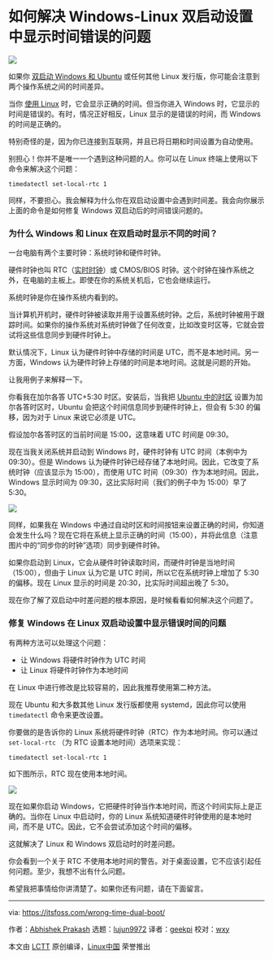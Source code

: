 [#]: subject: (Wrong Time Displayed in Windows-Linux Dual Boot Setup? Here’s How to Fix it)
[#]: via: (https://itsfoss.com/wrong-time-dual-boot/)
[#]: author: (Abhishek Prakash https://itsfoss.com/author/abhishek/)
[#]: collector: (lujun9972)
[#]: translator: (geekpi)
[#]: reviewer: (wxy)
[#]: publisher: ( )
[#]: url: ( )

如何解决 Windows-Linux 双启动设置中显示时间错误的问题
======

![](https://img.linux.net.cn/data/attachment/album/202104/08/102102xaup3iofozn2uvbf.jpg)

如果你 [双启动 Windows 和 Ubuntu][1] 或任何其他 Linux 发行版，你可能会注意到两个操作系统之间的时间差异。

当你 [使用 Linux][2] 时，它会显示正确的时间。但当你进入 Windows 时，它显示的时间是错误的。有时，情况正好相反，Linux 显示的是错误的时间，而 Windows 的时间是正确的。

特别奇怪的是，因为你已连接到互联网，并且已将日期和时间设置为自动使用。

别担心！你并不是唯一一个遇到这种问题的人。你可以在 Linux 终端上使用以下命令来解决这个问题：

```
timedatectl set-local-rtc 1
```

同样，不要担心。我会解释为什么你在双启动设置中会遇到时间差。我会向你展示上面的命令是如何修复 Windows 双启动后的时间错误问题的。

### 为什么 Windows 和 Linux 在双启动时显示不同的时间？

一台电脑有两个主要时钟：系统时钟和硬件时钟。

硬件时钟也叫 RTC（[实时时钟][3]）或 CMOS/BIOS 时钟。这个时钟在操作系统之外，在电脑的主板上。即使在你的系统关机后，它也会继续运行。

系统时钟是你在操作系统内看到的。

当计算机开机时，硬件时钟被读取并用于设置系统时钟。之后，系统时钟被用于跟踪时间。如果你的操作系统对系统时钟做了任何改变，比如改变时区等，它就会尝试将这些信息同步到硬件时钟上。

默认情况下，Linux 认为硬件时钟中存储的时间是 UTC，而不是本地时间。另一方面，Windows 认为硬件时钟上存储的时间是本地时间。这就是问题的开始。

让我用例子来解释一下。

你看我在加尔各答 UTC+5:30 时区。安装后，当我把 [Ubuntu 中的时区][4] 设置为加尔各答时区时，Ubuntu 会把这个时间信息同步到硬件时钟上，但会有 5:30 的偏移，因为对于 Linux 来说它必须是 UTC。

假设加尔各答时区的当前时间是 15:00，这意味着 UTC 时间是 09:30。

现在当我关闭系统并启动到 Windows 时，硬件时钟有 UTC 时间（本例中为 09:30）。但是 Windows 认为硬件时钟已经存储了本地时间。因此，它改变了系统时钟（应该显示为 15:00），而使用 UTC 时间（09:30）作为本地时间。因此，Windows 显示时间为 09:30，这比实际时间（我们的例子中为 15:00）早了 5:30。

![][5]

同样，如果我在 Windows 中通过自动时区和时间按钮来设置正确的时间，你知道会发生什么吗？现在它将在系统上显示正确的时间（15:00），并将此信息（注意图片中的“同步你的时钟”选项）同步到硬件时钟。

如果你启动到 Linux，它会从硬件时钟读取时间，而硬件时钟是当地时间（15:00），但由于 Linux 认为它是 UTC 时间，所以它在系统时钟上增加了 5:30 的偏移。现在 Linux 显示的时间是 20:30，比实际时间超出晚了 5:30。

现在你了解了双启动中时差问题的根本原因，是时候看看如何解决这个问题了。

### 修复 Windows 在 Linux 双启动设置中显示错误时间的问题

有两种方法可以处理这个问题：

  * 让 Windows 将硬件时钟作为 UTC 时间
  * 让 Linux 将硬件时钟作为本地时间

在 Linux 中进行修改是比较容易的，因此我推荐使用第二种方法。

现在 Ubuntu 和大多数其他 Linux 发行版都使用 systemd，因此你可以使用 `timedatectl` 命令来更改设置。

你要做的是告诉你的 Linux 系统将硬件时钟（RTC）作为本地时间。你可以通过 `set-local-rtc` （为 RTC 设置本地时间）选项来实现：

```
timedatectl set-local-rtc 1
```

如下图所示，RTC 现在使用本地时间。

![][6]

现在如果你启动 Windows，它把硬件时钟当作本地时间，而这个时间实际上是正确的。当你在 Linux 中启动时，你的 Linux 系统知道硬件时钟使用的是本地时间，而不是 UTC。因此，它不会尝试添加这个时间的偏移。

这就解决了 Linux 和 Windows 双启动时的时差问题。

你会看到一个关于 RTC 不使用本地时间的警告。对于桌面设置，它不应该引起任何问题。至少，我想不出有什么问题。

希望我把事情给你讲清楚了。如果你还有问题，请在下面留言。

--------------------------------------------------------------------------------

via: https://itsfoss.com/wrong-time-dual-boot/

作者：[Abhishek Prakash][a]
选题：[lujun9972][b]
译者：[geekpi](https://github.com/geekpi)
校对：[wxy](https://github.com/wxy)

本文由 [LCTT](https://github.com/LCTT/TranslateProject) 原创编译，[Linux中国](https://linux.cn/) 荣誉推出

[a]: https://itsfoss.com/author/abhishek/
[b]: https://github.com/lujun9972
[1]: https://itsfoss.com/install-ubuntu-1404-dual-boot-mode-windows-8-81-uefi/
[2]: https://itsfoss.com/why-use-linux/
[3]: https://www.computerhope.com/jargon/r/rtc.htm
[4]: https://itsfoss.com/change-timezone-ubuntu/
[5]: https://i2.wp.com/itsfoss.com/wp-content/uploads/2021/03/set-time-windows.jpg?resize=800%2C491&ssl=1
[6]: https://i0.wp.com/itsfoss.com/wp-content/uploads/2021/03/set-local-time-for-rtc-ubuntu.png?resize=800%2C490&ssl=1
